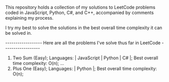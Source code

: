 This repository holds a collection of my solutions to LeetCode problems coded in JavaScript, Python, C#, and C++, accompanied by comments explaining my process.

I try my best to solve the solutions in the best overall time complexity it can be solved in. 


------------------ Here are all the problems I've solve thus far in LeetCode ------------------
1. Two Sum (Easy); Languages: | JavaScript | Python | C# |; Best overall time complexity: O(n);
...
66. Plus One (Easy); Languages: | Python |; Best overall time complexity: O(n);
